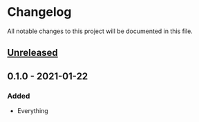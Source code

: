 # Changelog

All notable changes to this project will be documented in this file.


## [Unreleased]


## 0.1.0 - 2021-01-22
### Added
- Everything


[Unreleased]: https://github.com/LukasKalbertodt/reinda/compare/v0.1.0...HEAD
